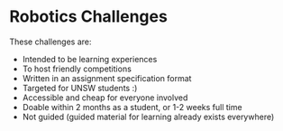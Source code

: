 # Robotics Challenges

These challenges are:
- Intended to be learning experiences
- To host friendly competitions
- Written in an assignment specification format
- Targeted for UNSW students :)
- Accessible and cheap for everyone involved
- Doable within 2 months as a student, or 1-2 weeks full time
- Not guided (guided material for learning already exists everywhere)